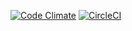 [![Code Climate](https://codeclimate.com/github/piotrleniec/spree-react/badges/gpa.svg)](https://codeclimate.com/github/piotrleniec/spree-react)
[![CircleCI](https://circleci.com/gh/piotrleniec/spree-react.svg?style=svg)](https://circleci.com/gh/piotrleniec/spree-react)
